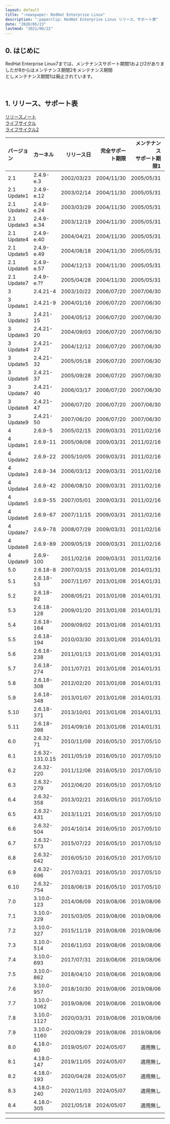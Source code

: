 ```yaml
---
layout: default
title: ":newspaper: RedHat Enterprise Linux"
description: ":paperclip: RedHat Enterprise Linux リリース、サポート表"
date: "2020/05/23"
lastmod: "2021/06/22"
---
```


## 0. はじめに

RedHat Enterprise Linux7までは、メンテナンスサポート期間1および2がありましたが8からはメンテナンス期間2をメンテナンス期間  
としメンテナンス期間1は廃止されています。  

<br />

## 1. リリース、サポート表

[リリースノート](https://access.redhat.com/articles/3078)  
[ライフサイクル](https://access.redhat.com/labs/plcc/)  
[ライフサイクル2](https://access.redhat.com/support/policy/updates/errata#Life_Cycle_Dates)  

| バージョン       | カーネル            |      リリース日 |   完全サポート期限 | メンテナンス<br />サポート期限1 | メンテナンス<br />サポート期限2 | 延長<br />サポート期限 |    状態   |
| :---------- | :-------------- | ---------: | ---------: | ------------------: | ------------------: | -------------: | :-----: |
| 2.1         | 2.4.9-e.3       | 2002/03/23 | 2004/11/30 |          2005/05/31 |          2009/05/31 |            N/A | **End** |
| 2.1 Update1 | 2.4.9-e.12      | 2003/02/14 | 2004/11/30 |          2005/05/31 |          2009/05/31 |            N/A | **End** |
| 2.1 Update2 | 2.4.9-e.24      | 2003/03/29 | 2004/11/30 |          2005/05/31 |          2009/05/31 |            N/A | **End** |
| 2.1 Update3 | 2.4.9-e.34      | 2003/12/19 | 2004/11/30 |          2005/05/31 |          2009/05/31 |            N/A | **End** |
| 2.1 Update4 | 2.4.9-e.40      | 2004/04/21 | 2004/11/30 |          2005/05/31 |          2009/05/31 |            N/A | **End** |
| 2.1 Update5 | 2.4.9-e.49      | 2004/08/18 | 2004/11/30 |          2005/05/31 |          2009/05/31 |            N/A | **End** |
| 2.1 Update6 | 2.4.9-e.57      | 2004/12/13 | 2004/11/30 |          2005/05/31 |          2009/05/31 |            N/A | **End** |
| 2.1 Update7 | 2.4.9-e.??      | 2005/04/28 | 2004/11/30 |          2005/05/31 |          2009/05/31 |            N/A | **End** |
| 3           | 2.4.21-4        | 2003/10/22 | 2006/07/20 |          2007/06/30 |          2010/10/31 |     2014/01/30 | **End** |
| 3 Update1   | 2.4.21-9        | 2004/01/16 | 2006/07/20 |          2007/06/30 |          2010/10/31 |     2014/01/30 | **End** |
| 3 Update2   | 2.4.21-15       | 2004/05/12 | 2006/07/20 |          2007/06/30 |          2010/10/31 |     2014/01/30 | **End** |
| 3 Update3   | 2.4.21-20       | 2004/09/03 | 2006/07/20 |          2007/06/30 |          2010/10/31 |     2014/01/30 | **End** |
| 3 Update4   | 2.4.21-27       | 2004/12/12 | 2006/07/20 |          2007/06/30 |          2010/10/31 |     2014/01/30 | **End** |
| 3 Update5   | 2.4.21-32       | 2005/05/18 | 2006/07/20 |          2007/06/30 |          2010/10/31 |     2014/01/30 | **End** |
| 3 Update6   | 2.4.21-37       | 2005/09/28 | 2006/07/20 |          2007/06/30 |          2010/10/31 |     2014/01/30 | **End** |
| 3 Update7   | 2.4.21-40       | 2006/03/17 | 2006/07/20 |          2007/06/30 |          2010/10/31 |     2014/01/30 | **End** |
| 3 Update8   | 2.4.21-47       | 2006/07/20 | 2006/07/20 |          2007/06/30 |          2010/10/31 |     2014/01/30 | **End** |
| 3 Update9   | 2.4.21-50       | 2007/06/20 | 2006/07/20 |          2007/06/30 |          2010/10/31 |     2014/01/30 | **End** |
| 4           | 2.6.9-5         | 2005/02/15 | 2009/03/31 |          2011/02/16 |          2012/02/29 |     2017/03/31 | **End** |
| 4 Update1   | 2.6.9-11        | 2005/06/08 | 2009/03/31 |          2011/02/16 |          2012/02/29 |     2017/03/31 | **End** |
| 4 Update2   | 2.6.9-22        | 2005/10/05 | 2009/03/31 |          2011/02/16 |          2012/02/29 |     2017/03/31 | **End** |
| 4 Update3   | 2.6.9-34        | 2006/03/12 | 2009/03/31 |          2011/02/16 |          2012/02/29 |     2017/03/31 | **End** |
| 4 Update4   | 2.6.9-42        | 2006/08/10 | 2009/03/31 |          2011/02/16 |          2012/02/29 |     2017/03/31 | **End** |
| 4 Update5   | 2.6.9-55        | 2007/05/01 | 2009/03/31 |          2011/02/16 |          2012/02/29 |     2017/03/31 | **End** |
| 4 Update6   | 2.6.9-67        | 2007/11/15 | 2009/03/31 |          2011/02/16 |          2012/02/29 |     2017/03/31 | **End** |
| 4 Update7   | 2.6.9-78        | 2008/07/29 | 2009/03/31 |          2011/02/16 |          2012/02/29 |     2017/03/31 | **End** |
| 4 Update8   | 2.6.9-89        | 2009/05/19 | 2009/03/31 |          2011/02/16 |          2012/02/29 |     2017/03/31 | **End** |
| 4 Update9   | 2.6.9-100       | 2011/02/16 | 2009/03/31 |          2011/02/16 |          2012/02/29 |     2017/03/31 | **End** |
| 5.0         | 2.6.18-8        | 2007/03/15 | 2013/01/08 |          2014/01/31 |          2017/03/31 |     2020/11/30 | **End** |
| 5.1         | 2.6.18-53       | 2007/11/07 | 2013/01/08 |          2014/01/31 |          2017/03/31 |     2020/11/30 | **End** |
| 5.2         | 2.6.18-92       | 2008/05/21 | 2013/01/08 |          2014/01/31 |          2017/03/31 |     2020/11/30 | **End** |
| 5.3         | 2.6.18-128      | 2009/01/20 | 2013/01/08 |          2014/01/31 |          2017/03/31 |     2020/11/30 | **End** |
| 5.4         | 2.6.18-164      | 2009/09/02 | 2013/01/08 |          2014/01/31 |          2017/03/31 |     2020/11/30 | **End** |
| 5.5         | 2.6.18-194      | 2010/03/30 | 2013/01/08 |          2014/01/31 |          2017/03/31 |     2020/11/30 | **End** |
| 5.6         | 2.6.18-238      | 2011/01/13 | 2013/01/08 |          2014/01/31 |          2017/03/31 |     2020/11/30 | **End** |
| 5.7         | 2.6.18-274      | 2011/07/21 | 2013/01/08 |          2014/01/31 |          2017/03/31 |     2020/11/30 | **End** |
| 5.8         | 2.6.18-308      | 2012/02/20 | 2013/01/08 |          2014/01/31 |          2017/03/31 |     2020/11/30 | **End** |
| 5.9         | 2.6.18-348      | 2013/01/07 | 2013/01/08 |          2014/01/31 |          2017/03/31 |     2020/11/30 | **End** |
| 5.10        | 2.6.18-371      | 2013/10/01 | 2013/01/08 |          2014/01/31 |          2017/03/31 |     2020/11/30 | **End** |
| 5.11        | 2.6.18-398      | 2014/09/16 | 2013/01/08 |          2014/01/31 |          2017/03/31 |     2020/11/30 | **End** |
| 6.0         | 2.6.32-71       | 2010/11/09 | 2016/05/10 |          2017/05/10 |          2020/11/30 |     2024/06/30 |   now   |
| 6.1         | 2.6.32-131.0.15 | 2011/05/19 | 2016/05/10 |          2017/05/10 |          2020/11/30 |     2024/06/30 |   now   |
| 6.2         | 2.6.32-220      | 2011/12/06 | 2016/05/10 |          2017/05/10 |          2020/11/30 |     2024/06/30 |   now   |
| 6.3         | 2.6.32-279      | 2012/06/20 | 2016/05/10 |          2017/05/10 |          2020/11/30 |     2024/06/30 |   now   |
| 6.4         | 2.6.32-358      | 2013/02/21 | 2016/05/10 |          2017/05/10 |          2020/11/30 |     2024/06/30 |   now   |
| 6.5         | 2.6.32-431      | 2013/11/21 | 2016/05/10 |          2017/05/10 |          2020/11/30 |     2024/06/30 |   now   |
| 6.6         | 2.6.32-504      | 2014/10/14 | 2016/05/10 |          2017/05/10 |          2020/11/30 |     2024/06/30 |   now   |
| 6.7         | 2.6.32-573      | 2015/07/22 | 2016/05/10 |          2017/05/10 |          2020/11/30 |     2024/06/30 |   now   |
| 6.8         | 2.6.32-642      | 2016/05/10 | 2016/05/10 |          2017/05/10 |          2020/11/30 |     2024/06/30 |   now   |
| 6.9         | 2.6.32-696      | 2017/03/21 | 2016/05/10 |          2017/05/10 |          2020/11/30 |     2024/06/30 |   now   |
| 6.10        | 2.6.32-754      | 2018/06/19 | 2016/05/10 |          2017/05/10 |          2020/11/30 |     2024/06/30 | Current |
| 7.0         | 3.10.0-123      | 2014/06/09 | 2019/08/06 |          2019/08/06 |          2024/06/30 |             未定 |   now   |
| 7.1         | 3.10.0-229      | 2015/03/05 | 2019/08/06 |          2019/08/06 |          2024/06/30 |             未定 |   now   |
| 7.2         | 3.10.0-327      | 2015/11/19 | 2019/08/06 |          2019/08/06 |          2024/06/30 |             未定 |   now   |
| 7.3         | 3.10.0-514      | 2016/11/03 | 2019/08/06 |          2019/08/06 |          2024/06/30 |             未定 |   now   |
| 7.4         | 3.10.0-693      | 2017/07/31 | 2019/08/06 |          2019/08/06 |          2024/06/30 |             未定 |   now   |
| 7.5         | 3.10.0-862      | 2018/04/10 | 2019/08/06 |          2019/08/06 |          2024/06/30 |             未定 |   now   |
| 7.6         | 3.10.0-957      | 2018/10/30 | 2019/08/06 |          2019/08/06 |          2024/06/30 |             未定 |   now   |
| 7.7         | 3.10.0-1062     | 2019/08/06 | 2019/08/06 |          2019/08/06 |          2024/06/30 |             未定 |   now   |
| 7.8         | 3.10.0-1127     | 2020/03/31 | 2019/08/06 |          2019/08/06 |          2024/06/30 |             未定 |   now   |
| 7.9         | 3.10.0-1160     | 2020/09/29 | 2019/08/06 |          2019/08/06 |          2024/06/30 |             未定 | Current |
| 8.0         | 4.18.0-80       | 2019/05/07 | 2024/05/07 |                適用無し |          2029/05/07 |             未定 |   now   |
| 8.1         | 4.18.0-147      | 2019/11/05 | 2024/05/07 |                適用無し |          2029/05/07 |             未定 |   now   |
| 8.2         | 4.18.0-193      | 2020/04/28 | 2024/05/07 |                適用無し |          2029/05/07 |             未定 |   now   |
| 8.3         | 4.18.0-240      | 2020/11/03 | 2024/05/07 |                適用無し |          2029/05/07 |             未定 |  valid  |
| 8.4         | 4.18.0-305      | 2021/05/18 | 2024/05/07 |                適用無し |          2029/05/07 |             未定 | current |

* * *
